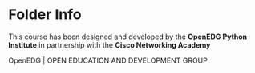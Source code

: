 # Folder Info

This course has been designed and developed by the **OpenEDG Python Institute**
in partnership with the **Cisco Networking Academy**

OpenEDG | OPEN EDUCATION AND DEVELOPMENT GROUP
